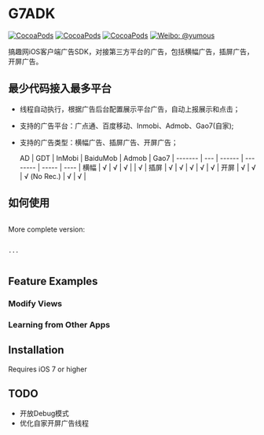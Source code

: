 # G7ADK

[![CocoaPods](https://img.shields.io/cocoapods/v/FLEX.svg)](http://cocoapods.org/?q=G7ADK)
 [![CocoaPods](https://img.shields.io/cocoapods/l/FLEX.svg)](https://github.com/gao7ios/G7ADK/blob/master/LICENSE)
 [![CocoaPods](https://img.shields.io/cocoapods/p/FLEX.svg)]()
 [![Weibo: @yumous](https://img.shields.io/badge/contact-@aboutios-blue.svg?style=flat)](http://weibo.com/aboutios)

搞趣网iOS客户端广告SDK，对接第三方平台的广告，包括横幅广告，插屏广告，开屏广告。

## 最少代码接入最多平台

- 线程自动执行，根据广告后台配置展示平台广告，自动上报展示和点击；
- 支持的广告平台：广点通、百度移动、Inmobi、Admob、Gao7(自家);
- 支持的广告类型：横幅广告、插屏广告、开屏广告；

  AD	| GDT | InMobi |     BaiduMob   | Admob | Gao7 |
-------	| --- | ------ |     --------   | ----- | ---- |
横幅    	|  √  |   √    |    √           |       |  √   |
插屏    	|  √  |   √    |    √           |  √    |  √   |
开屏    	|  √  |   √    |    √ (No Rec.) |  √    |  √   |


## 如何使用



```objc

```

More complete version:

```objc

...


```

## Feature Examples
### Modify Views

### Learning from Other Apps


## Installation
Requires iOS 7 or higher

## TODO
- 开放Debug模式
- 优化自家开屏广告线程
